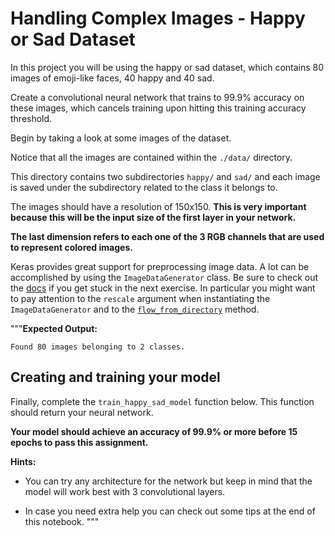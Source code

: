 # Handling Complex Images - Happy or Sad Dataset


In this project you will be using the happy or sad dataset, which contains 80 images of emoji-like faces, 40 happy and 40 sad.

Create a convolutional neural network that trains to 99.9% accuracy on these images,  which cancels training upon hitting this training accuracy threshold.

Begin by taking a look at some images of the dataset.

Notice that all the images are contained within the `./data/` directory.

This directory contains two subdirectories `happy/` and `sad/` and each image is saved under the subdirectory related to the class it belongs to.

The images should have a resolution of 150x150. **This is very important because this will be the input size of the first layer in your network.**

**The last dimension refers to each one of the 3 RGB channels that are used to represent colored images.**

Keras provides great support for preprocessing image data. A lot can be accomplished by using the `ImageDataGenerator` class. Be sure to check out the [docs](https://www.tensorflow.org/api_docs/python/tf/keras/preprocessing/image/ImageDataGenerator) if you get stuck in the next exercise. In particular you might want to pay attention to the `rescale` argument when instantiating the `ImageDataGenerator` and to the [`flow_from_directory`](https://www.tensorflow.org/api_docs/python/tf/keras/preprocessing/image/ImageDataGenerator#flow_from_directory) method.

"""**Expected Output:**
```
Found 80 images belonging to 2 classes.
```

## Creating and training your model

Finally, complete the `train_happy_sad_model` function below. This function should return your  neural network.

**Your model should achieve an accuracy of 99.9% or more before 15 epochs to pass this assignment.**

**Hints:**
- You can try any architecture for the network but keep in mind that the model will work best with 3 convolutional layers.


- In case you need extra help you can check out some tips at the end of this notebook.
"""